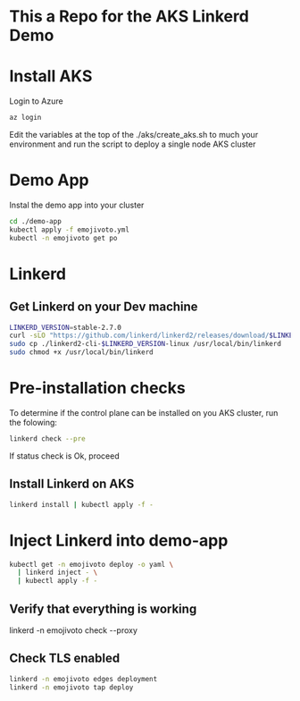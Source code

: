 # This a Repo for the AKS Linkerd Demo

# Install AKS

Login to Azure 

```bash
az login
```

Edit the variables at the top of the ./aks/create_aks.sh to much your environment and run the script to deploy a single node AKS cluster

# Demo App

Instal the demo app into your cluster

```bash
cd ./demo-app
kubectl apply -f emojivoto.yml
kubectl -n emojivoto get po
```

# Linkerd

## Get Linkerd on your Dev machine

```bash
LINKERD_VERSION=stable-2.7.0
curl -sLO "https://github.com/linkerd/linkerd2/releases/download/$LINKERD_VERSION/linkerd2-cli-$LINKERD_VERSION-linux"
sudo cp ./linkerd2-cli-$LINKERD_VERSION-linux /usr/local/bin/linkerd
sudo chmod +x /usr/local/bin/linkerd
```

# Pre-installation checks 

To determine if the control plane can be installed on you AKS cluster, run the folowing:

```bash
linkerd check --pre
```
If status check is Ok, proceed

## Install Linkerd on AKS

```bash
linkerd install | kubectl apply -f -
```

# Inject Linkerd into demo-app

```bash
kubectl get -n emojivoto deploy -o yaml \
  | linkerd inject - \
  | kubectl apply -f -
```

## Verify that everything is working

linkerd -n emojivoto check --proxy

## Check TLS enabled

```bash
linkerd -n emojivoto edges deployment
linkerd -n emojivoto tap deploy
```





